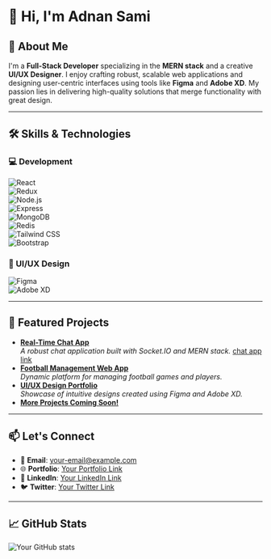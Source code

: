 # 👋 Hi, I'm Adnan Sami

## 🚀 About Me  
I'm a **Full-Stack Developer** specializing in the **MERN stack** and a creative **UI/UX Designer**. I enjoy crafting robust, scalable web applications and designing user-centric interfaces using tools like **Figma** and **Adobe XD**. My passion lies in delivering high-quality solutions that merge functionality with great design.

---

## 🛠️ Skills & Technologies  

### 💻 Development  
![React](https://img.shields.io/badge/-React-61DAFB?logo=react&logoColor=white)  
![Redux](https://img.shields.io/badge/-Redux-764ABC?logo=redux&logoColor=white)  
![Node.js](https://img.shields.io/badge/-Node.js-339933?logo=node.js&logoColor=white)  
![Express](https://img.shields.io/badge/-Express-000000?logo=express&logoColor=white)  
![MongoDB](https://img.shields.io/badge/-MongoDB-47A248?logo=mongodb&logoColor=white)  
![Redis](https://img.shields.io/badge/-Redis-DC382D?logo=redis&logoColor=white)  
![Tailwind CSS](https://img.shields.io/badge/-Tailwind%20CSS-06B6D4?logo=tailwindcss&logoColor=white)  
![Bootstrap](https://img.shields.io/badge/-Bootstrap-7952B3?logo=bootstrap&logoColor=white)  

### 🎨 UI/UX Design  
![Figma](https://img.shields.io/badge/-Figma-F24E1E?logo=figma&logoColor=white)  
![Adobe XD](https://img.shields.io/badge/-Adobe%20XD-FF61F6?logo=adobe%20xd&logoColor=white)  

---

## 🌟 Featured Projects  

- [**Real-Time Chat App**](#)  
  _A robust chat application built with Socket.IO and MERN stack._
  [chat app link](https://real-time-chat-application-tg3z.onrender.com/)
- [**Football Management Web App**](#)  
  _Dynamic platform for managing football games and players._  
- [**UI/UX Design Portfolio**](#)  
  _Showcase of intuitive designs created using Figma and Adobe XD._  
- [**More Projects Coming Soon!**](#)  

---

## 📫 Let's Connect  
- 📧 **Email**: [your-email@example.com](mailto:your-email@example.com)  
- 🌐 **Portfolio**: [Your Portfolio Link](#)  
- 💼 **LinkedIn**: [Your LinkedIn Link](#)  
- 🐦 **Twitter**: [Your Twitter Link](#)  

---

## 📈 GitHub Stats  
![Your GitHub stats](https://github-readme-stats.vercel.app/api?username=yourgithubusername&show_icons=true&theme=radical)
